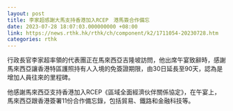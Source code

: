 ```yaml
---
layout: post
title: 李家超感謝大馬支持香港加入RCEP　港馬簽合作備忘
date: 2023-07-28 18:07:03.000000000 +08:00
link: https://news.rthk.hk/rthk/ch/component/k2/1711054-20230728.htm
categories: rthk
---
```


行政長官李家超率領的代表團正在馬來西亞吉隆坡訪問，他出席午宴致辭時，感謝馬來西亞讓香港特區護照持有人入境的免簽證期限，由30日延長至90天，認為是增加人員往來的里程碑。

他感謝馬來西亞支持香港加入RCEP《區域全面經濟伙伴關係協定》，在午宴上，馬來西亞跟香港簽署11份合作備忘錄，包括貿易、鐵路和金融科技等。
